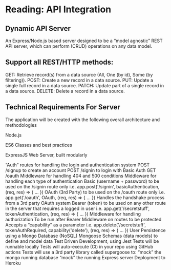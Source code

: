 # Reading: API Integration

## Dynamic API Server
An Express/Node.js based server designed to be a “model agnostic” REST API server, which can perform (CRUD) operations on any data model.

## Support all REST/HTTP methods:

GET: Retrieve record(s) from a data source (All, One (by id), Some (by filtering)).
POST: Create a new record in a data source.
PUT: Update a single full record in a data source.
PATCH: Update part of a single record in a data source.
DELETE: Delete a record in a data source.


## Technical Requirements For Server
The application will be created with the following overall architecture and methodologies

Node.js

ES6 Classes and best practices

ExpressJS Web Server, built modularly

“Auth” routes for handling the login and authentication system
POST /signup to create an account
POST /signin to login with Basic Auth
GET /oauth
Middleware for handling 404 and 500 conditions
Middleware for handling each type of authentication
Basic (username + password) to be used on the /signin route only
i.e. app.post('/signin', basicAuthentication, (req, res) => { ... })
OAuth (3rd Party) to be used on the /oauth route only
i.e. app.get('/oauth', OAuth, (req, res) => { ... })
Handles the handshake process from a 3rd party OAuth system
Bearer (token) to be used on any other route in the server that requires a logged in user
i.e. app.get('/secretstuff', tokenAuthentication, (req, res) => { ... })
Middleware for handling authorization
To be run after Bearer Middleware on routes to be protected
Accepts a “capability” as a parameter
i.e. app.delete('/secretstuff', tokenAuthRequired, capability('delete'), (req, res) => { ... })
User Persistence using a Mongo Database (NoSQL)
Mongoose Schemas (data models) to define and model data
Test Driven Development, using Jest
Tests will be runnable locally
Tests will auto-execute (CI) in your repo using GitHub actions
Tests will use a 3rd party library called supergoose to:
“mock” the mongo running database
“mock” the running Express server
Deployment to Heroku